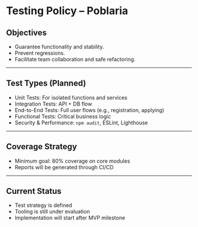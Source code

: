 # Testing Policy – Poblaria

## Objectives

- Guarantee functionality and stability.
- Prevent regressions.
- Facilitate team collaboration and safe refactoring.

---

## Test Types (Planned)

- Unit Tests: For isolated functions and services
- Integration Tests: API + DB flow
- End-to-End Tests: Full user flows (e.g., registration, applying)
- Functional Tests: Critical business logic
- Security & Performance: `npm audit`, ESLint, Lighthouse

---

## Coverage Strategy

- Minimum goal: 80% coverage on core modules
- Reports will be generated through CI/CD

---

## Current Status

- Test strategy is defined
- Tooling is still under evaluation
- Implementation will start after MVP milestone